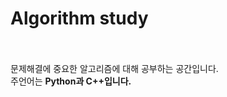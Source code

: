# Algorithm study
</br></br>
문제해결에 중요한 알고리즘에 대해 공부하는 공간입니다.
</br>주언어는 <strong>Python과 C++입니다.</strong>
